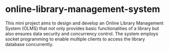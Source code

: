 # online-library-management-system
This mini project aims to design and develop an Online Library Management System (OLMS) that not only provides basic functionalities of a library but also ensures data security and concurrency control. The system employs socket programming to enable multiple clients to access the library database concurrently.
